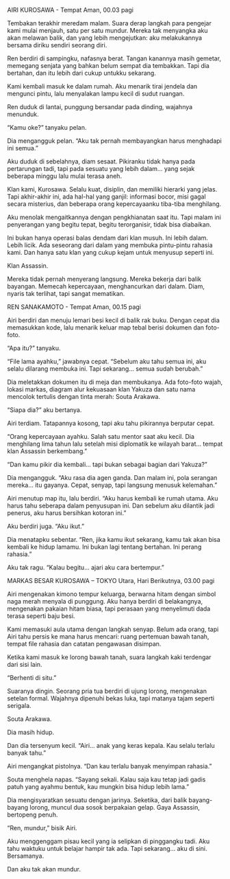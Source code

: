AIRI KUROSAWA - 
Tempat Aman, 00.03 pagi

Tembakan terakhir meredam malam. Suara derap langkah para pengejar kami mulai menjauh, satu per satu mundur. Mereka tak menyangka aku akan melawan balik, dan yang lebih mengejutkan: aku melakukannya bersama diriku sendiri seorang diri.

Ren berdiri di sampingku, nafasnya berat. Tangan kanannya masih gemetar, memegang senjata yang bahkan belum sempat dia tembakkan. Tapi dia bertahan, dan itu lebih dari cukup untukku sekarang.

Kami kembali masuk ke dalam rumah. Aku menarik tirai jendela dan mengunci pintu, lalu menyalakan lampu kecil di sudut ruangan.

Ren duduk di lantai, punggung bersandar pada dinding, wajahnya menunduk.

“Kamu oke?” tanyaku pelan.

Dia mengangguk pelan. “Aku tak pernah membayangkan harus menghadapi ini semua.”

Aku duduk di sebelahnya, diam sesaat. Pikiranku tidak hanya pada pertarungan tadi, tapi pada sesuatu yang lebih dalam… yang sejak beberapa minggu lalu mulai terasa aneh.

Klan kami, Kurosawa. Selalu kuat, disiplin, dan memiliki hierarki yang jelas. Tapi akhir-akhir ini, ada hal-hal yang ganjil: informasi bocor, misi gagal secara misterius, dan beberapa orang kepercayaanku tiba-tiba menghilang.

Aku menolak mengaitkannya dengan pengkhianatan saat itu. Tapi malam ini penyerangan yang begitu tepat, begitu terorganisir, tidak bisa diabaikan.

Ini bukan hanya operasi balas dendam dari klan musuh. Ini lebih dalam. Lebih licik. Ada seseorang dari dalam yang membuka pintu-pintu rahasia kami. Dan hanya satu klan yang cukup kejam untuk menyusup seperti ini.

Klan Assassin.

Mereka tidak pernah menyerang langsung. Mereka bekerja dari balik bayangan. Memecah kepercayaan, menghancurkan dari dalam. Diam, nyaris tak terlihat, tapi sangat mematikan.

REN SANAKAMOTO - 
Tempat Aman, 00.15 pagi

Airi berdiri dan menuju lemari besi kecil di balik rak buku. Dengan cepat dia memasukkan kode, lalu menarik keluar map tebal berisi dokumen dan foto-foto.

“Apa itu?” tanyaku.

“File lama ayahku,” jawabnya cepat. “Sebelum aku tahu semua ini, aku selalu dilarang membuka ini. Tapi sekarang… semua sudah berubah.”

Dia meletakkan dokumen itu di meja dan membukanya. Ada foto-foto wajah, lokasi markas, diagram alur kekuasaan klan Yakuza dan satu nama mencolok tertulis dengan tinta merah: Souta Arakawa.

“Siapa dia?” aku bertanya.

Airi terdiam. Tatapannya kosong, tapi aku tahu pikirannya berputar cepat.

“Orang kepercayaan ayahku. Salah satu mentor saat aku kecil. Dia menghilang lima tahun lalu setelah misi diplomatik ke wilayah barat… tempat klan Assassin berkembang.”

“Dan kamu pikir dia kembali… tapi bukan sebagai bagian dari Yakuza?”

Dia mengangguk. “Aku rasa dia agen ganda. Dan malam ini, pola serangan mereka... itu gayanya. Cepat, senyap, tapi langsung menusuk kelemahan.”

Airi menutup map itu, lalu berdiri. “Aku harus kembali ke rumah utama. Aku harus tahu seberapa dalam penyusupan ini. Dan sebelum aku dilantik jadi penerus, aku harus bersihkan kotoran ini.”

Aku berdiri juga. “Aku ikut.”

Dia menatapku sebentar. “Ren, jika kamu ikut sekarang, kamu tak akan bisa kembali ke hidup lamamu. Ini bukan lagi tentang bertahan. Ini perang rahasia.”

Aku tak ragu. “Kalau begitu… ajari aku cara bertempur.”

MARKAS BESAR KUROSAWA – TOKYO Utara, 
Hari Berikutnya, 03.00 pagi

Airi mengenakan kimono tempur keluarga, berwarna hitam dengan simbol naga merah menyala di punggung. Aku hanya berdiri di belakangnya, mengenakan pakaian hitam biasa, tapi perasaan yang menyelimuti dada terasa seperti baju besi.

Kami memasuki aula utama dengan langkah senyap. Belum ada orang, tapi Airi tahu persis ke mana harus mencari: ruang pertemuan bawah tanah, tempat file rahasia dan catatan pengawasan disimpan.

Ketika kami masuk ke lorong bawah tanah, suara langkah kaki terdengar dari sisi lain.

“Berhenti di situ.”

Suaranya dingin. Seorang pria tua berdiri di ujung lorong, mengenakan setelan formal. Wajahnya dipenuhi bekas luka, tapi matanya tajam seperti serigala.

Souta Arakawa.

Dia masih hidup.

Dan dia tersenyum kecil. “Airi… anak yang keras kepala. Kau selalu terlalu banyak tahu.”

Airi mengangkat pistolnya. “Dan kau terlalu banyak menyimpan rahasia.”

Souta menghela napas. “Sayang sekali. Kalau saja kau tetap jadi gadis patuh yang ayahmu bentuk, kau mungkin bisa hidup lebih lama.”

Dia mengisyaratkan sesuatu dengan jarinya. Seketika, dari balik bayang-bayang lorong, muncul dua sosok berpakaian gelap. Gaya Assassin, bertopeng penuh.

“Ren, mundur,” bisik Airi.

Aku menggenggam pisau kecil yang ia selipkan di pinggangku tadi. Aku tahu waktuku untuk belajar hampir tak ada. Tapi sekarang… aku di sini. Bersamanya.

Dan aku tak akan mundur.